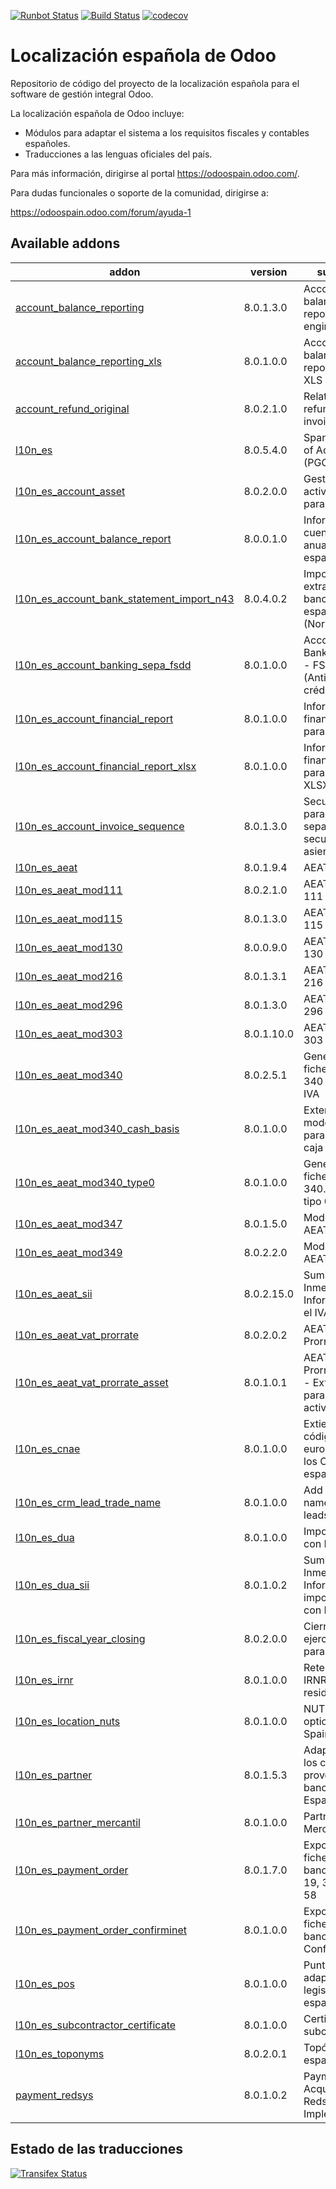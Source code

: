 [![Runbot Status](https://runbot.odoo-community.org/runbot/badge/flat/189/8.0.svg)](https://runbot.odoo-community.org/runbot/repo/github-com-oca-l10n-spain-189)
[![Build Status](https://travis-ci.org/OCA/l10n-spain.svg?branch=8.0)](https://travis-ci.org/OCA/l10n-spain)
[![codecov](https://codecov.io/gh/OCA/l10n-spain/branch/8.0/graph/badge.svg)](https://codecov.io/gh/OCA/l10n-spain)

Localización española de Odoo
=============================

Repositorio de código del proyecto de la localización española para el software
de gestión integral Odoo.

La localización española de Odoo incluye:

* Módulos para adaptar el sistema a los requisitos fiscales y contables
  españoles.
* Traducciones a las lenguas oficiales del país.

Para más información, dirigirse al portal https://odoospain.odoo.com/.

Para dudas funcionales o soporte de la comunidad, dirigirse a:

https://odoospain.odoo.com/forum/ayuda-1

[//]: # (addons)

Available addons
----------------
addon | version | summary
--- | --- | ---
[account_balance_reporting](account_balance_reporting/) | 8.0.1.3.0 | Account balance reporting engine
[account_balance_reporting_xls](account_balance_reporting_xls/) | 8.0.1.0.0 | Account balance reporting to XLS
[account_refund_original](account_refund_original/) | 8.0.2.1.0 | Relationship refund - origin invoice
[l10n_es](l10n_es/) | 8.0.5.4.0 | Spanish Charts of Accounts (PGCE 2008)
[l10n_es_account_asset](l10n_es_account_asset/) | 8.0.2.0.0 | Gestión de activos fijos para España
[l10n_es_account_balance_report](l10n_es_account_balance_report/) | 8.0.0.1.0 | Informes de cuentas anuales españoles
[l10n_es_account_bank_statement_import_n43](l10n_es_account_bank_statement_import_n43/) | 8.0.4.0.2 | Importación de extractos bancarios españoles (Norma 43)
[l10n_es_account_banking_sepa_fsdd](l10n_es_account_banking_sepa_fsdd/) | 8.0.1.0.0 | Account Banking Sepa - FSDD (Anticipos de crédito)
[l10n_es_account_financial_report](l10n_es_account_financial_report/) | 8.0.1.0.0 | Informes financieros para España
[l10n_es_account_financial_report_xlsx](l10n_es_account_financial_report_xlsx/) | 8.0.1.0.0 | Informes financieros para España XLSX
[l10n_es_account_invoice_sequence](l10n_es_account_invoice_sequence/) | 8.0.1.3.0 | Secuencia para facturas separada de la secuencia de asientos
[l10n_es_aeat](l10n_es_aeat/) | 8.0.1.9.4 | AEAT Base
[l10n_es_aeat_mod111](l10n_es_aeat_mod111/) | 8.0.2.1.0 | AEAT modelo 111
[l10n_es_aeat_mod115](l10n_es_aeat_mod115/) | 8.0.1.3.0 | AEAT modelo 115
[l10n_es_aeat_mod130](l10n_es_aeat_mod130/) | 8.0.0.9.0 | AEAT modelo 130
[l10n_es_aeat_mod216](l10n_es_aeat_mod216/) | 8.0.1.3.1 | AEAT modelo 216
[l10n_es_aeat_mod296](l10n_es_aeat_mod296/) | 8.0.1.3.0 | AEAT modelo 296
[l10n_es_aeat_mod303](l10n_es_aeat_mod303/) | 8.0.1.10.0 | AEAT modelo 303
[l10n_es_aeat_mod340](l10n_es_aeat_mod340/) | 8.0.2.5.1 | Generación de fichero modelo 340 y libro de IVA
[l10n_es_aeat_mod340_cash_basis](l10n_es_aeat_mod340_cash_basis/) | 8.0.1.0.0 | Extensión del modelo 340 para criterio de caja
[l10n_es_aeat_mod340_type0](l10n_es_aeat_mod340_type0/) | 8.0.1.0.0 | Generación de fichero modelo 340. Registro tipo 0
[l10n_es_aeat_mod347](l10n_es_aeat_mod347/) | 8.0.1.5.0 | Modelo 347 AEAT
[l10n_es_aeat_mod349](l10n_es_aeat_mod349/) | 8.0.2.2.0 | Modelo 349 AEAT
[l10n_es_aeat_sii](l10n_es_aeat_sii/) | 8.0.2.15.0 | Suministro Inmediato de Información en el IVA
[l10n_es_aeat_vat_prorrate](l10n_es_aeat_vat_prorrate/) | 8.0.2.0.2 | AEAT - Prorrata de IVA
[l10n_es_aeat_vat_prorrate_asset](l10n_es_aeat_vat_prorrate_asset/) | 8.0.1.0.1 | AEAT - Prorrata de IVA - Extensión para los activos
[l10n_es_cnae](l10n_es_cnae/) | 8.0.1.0.0 | Extiende los códigos NACE europeos con los CNAE españoles
[l10n_es_crm_lead_trade_name](l10n_es_crm_lead_trade_name/) | 8.0.1.0.0 | Add trade name field to leads
[l10n_es_dua](l10n_es_dua/) | 8.0.1.0.0 | Importaciones con DUA
[l10n_es_dua_sii](l10n_es_dua_sii/) | 8.0.1.0.2 | Suministro Inmediato de Información de importaciones con DUA
[l10n_es_fiscal_year_closing](l10n_es_fiscal_year_closing/) | 8.0.2.0.0 | Cierre de ejercicio fiscal para España
[l10n_es_irnr](l10n_es_irnr/) | 8.0.1.0.0 | Retenciones IRNR (No residentes)
[l10n_es_location_nuts](l10n_es_location_nuts/) | 8.0.1.0.0 | NUTS specific options for Spain
[l10n_es_partner](l10n_es_partner/) | 8.0.1.5.3 | Adaptación de los clientes, proveedores y bancos para España
[l10n_es_partner_mercantil](l10n_es_partner_mercantil/) | 8.0.1.0.0 | Partner Mercantil
[l10n_es_payment_order](l10n_es_payment_order/) | 8.0.1.7.0 | Exportación de ficheros bancarios CSB 19, 32, 34 y 58
[l10n_es_payment_order_confirminet](l10n_es_payment_order_confirminet/) | 8.0.1.0.0 | Exportación de fichero bancario Confirminet
[l10n_es_pos](l10n_es_pos/) | 8.0.1.0.0 | Punto de venta adaptado a la legislación española
[l10n_es_subcontractor_certificate](l10n_es_subcontractor_certificate/) | 8.0.1.0.0 | Certificado de subcontratista
[l10n_es_toponyms](l10n_es_toponyms/) | 8.0.2.0.1 | Topónimos españoles
[payment_redsys](payment_redsys/) | 8.0.1.0.2 | Payment Acquirer: Redsys Implementation

[//]: # (end addons)

Estado de las traducciones
--------------------------
[![Transifex Status](https://www.transifex.com/projects/p/OCA-l10n-spain-8-0/chart/image_png)](https://www.transifex.com/projects/p/OCA-l10n-spain-8-0)
